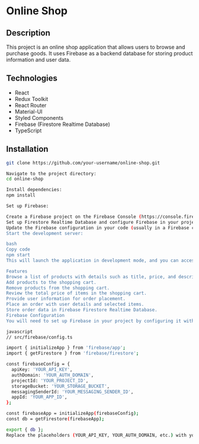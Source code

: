 # Online Shop

## Description
This project is an online shop application that allows users to browse and purchase goods. It uses Firebase as a backend database for storing product information and user data.

## Technologies

- React
- Redux Toolkit
- React Router
- Material-UI
- Styled Components
- Firebase (Firestore Realtime Database)
- TypeScript

## Installation

```bash
git clone https://github.com/your-username/online-shop.git

Navigate to the project directory:
cd online-shop

Install dependencies:
npm install

Set up Firebase:

Create a Firebase project on the Firebase Console (https://console.firebase.google.com/).
Set up Firestore Realtime Database and configure Firebase in your project.
Update the Firebase configuration in your code (usually in a Firebase configuration file) with your project's credentials.
Start the development server:

bash
Copy code
npm start
This will launch the application in development mode, and you can access it in your web browser at http://localhost:3000.

Features
Browse a list of products with details such as title, price, and description.
Add products to the shopping cart.
Remove products from the shopping cart.
Review the total price of items in the shopping cart.
Provide user information for order placement.
Place an order with user details and selected items.
Store order data in Firebase Firestore Realtime Database.
Firebase Configuration
You will need to set up Firebase in your project by configuring it with your Firebase project credentials. This typically involves creating a Firebase configuration file with the necessary Firebase settings. Here's an example of what the configuration might look like:

javascript
// src/firebase/config.ts

import { initializeApp } from 'firebase/app';
import { getFirestore } from 'firebase/firestore';

const firebaseConfig = {
  apiKey: 'YOUR_API_KEY',
  authDomain: 'YOUR_AUTH_DOMAIN',
  projectId: 'YOUR_PROJECT_ID',
  storageBucket: 'YOUR_STORAGE_BUCKET',
  messagingSenderId: 'YOUR_MESSAGING_SENDER_ID',
  appId: 'YOUR_APP_ID',
};

const firebaseApp = initializeApp(firebaseConfig);
const db = getFirestore(firebaseApp);

export { db };
Replace the placeholders (YOUR_API_KEY, YOUR_AUTH_DOMAIN, etc.) with your actual Firebase project credentials.

